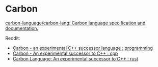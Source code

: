 # Carbon
[carbon-language/carbon-lang: Carbon language specification and documentation.](https://github.com/carbon-language/carbon-lang)

Reddit:
- [Carbon - an experimental C++ successor language : programming](https://www.reddit.com/r/programming/comments/w2thvo/carbon_an_experimental_c_successor_language/)
- [Carbon - An experimental successor to C++ : cpp](https://www.reddit.com/r/cpp/comments/w2t2zn/carbon_an_experimental_successor_to_c/)
- [Carbon Language: An experimental successor to C++ : rust](https://www.reddit.com/r/rust/comments/w2tygg/carbon_language_an_experimental_successor_to_c/)
